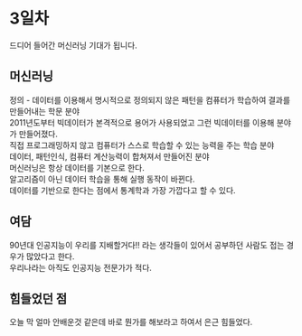 # 3일차
드디어 들어간 머신러닝 기대가 됩니다.

## 머신러닝
정의 - 데이터를 이용해서 명시적으로 정의되지 않은 패턴을 컴퓨터가 학습하여 결과를 만들어내는 학문 분야  
2011년도부터 빅데이터가 본격적으로 용어가 사용되었고 그런 빅데이터를 이용해 분야가 만들어졌다.  
직접 프로그래밍하지 않고 컴퓨터가 스스로 학습할 수 있는 능력을 주는 학습 분야  
데이터, 패턴인식, 컴퓨터 계산능력이 합쳐져서 만들어진 분야  
머신러닝은 항상 데이터를 기본으로 한다.  
알고리즘이 아닌 데이터 학습을 통해 실행 동작이 바뀐다.  
데이터를 기반으로 한다는 점에서 통계학과 가장 가깝다고 할 수 있다.  

## 여담
90년대 인공지능이 우리를 지배할거다!! 라는 생각들이 있어서 공부하던 사람도 접는 경우가 많았다고 한다.  
우리나라는 아직도 인공지능 전문가가 적다.  

## 힘들었던 점
오늘 막 얼마 안배운것 같은데 바로 뭔가를 해보라고 하여서 은근 힘들었다.  